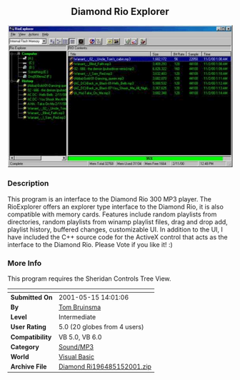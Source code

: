 ﻿<div align="center">

## Diamond Rio Explorer

<img src="PIC20015151537595843.jpg">
</div>

### Description

This program is an interface to the Diamond Rio 300 MP3 player. The RioExplorer offers an explorer type interface to the Diamond Rio, it is also compatible with memory cards. Features include random playlists from directories, random playlists from winamp playlist files, drag and drop add, playlist history, buffered changes, customizable UI. In addition to the UI, I have included the C++ source code for the ActiveX control that acts as the interface to the Diamond Rio. Please Vote if you like it! :)
 
### More Info
 
This program requires the Sheridan Controls Tree View.


<span>             |<span>
---                |---
**Submitted On**   |2001-05-15 14:01:06
**By**             |[Tom Bruinsma](https://github.com/Planet-Source-Code/PSCIndex/blob/master/ByAuthor/tom-bruinsma.md)
**Level**          |Intermediate
**User Rating**    |5.0 (20 globes from 4 users)
**Compatibility**  |VB 5\.0, VB 6\.0
**Category**       |[Sound/MP3](https://github.com/Planet-Source-Code/PSCIndex/blob/master/ByCategory/sound-mp3__1-45.md)
**World**          |[Visual Basic](https://github.com/Planet-Source-Code/PSCIndex/blob/master/ByWorld/visual-basic.md)
**Archive File**   |[Diamond Ri196485152001\.zip](https://github.com/Planet-Source-Code/tom-bruinsma-diamond-rio-explorer__1-23199/archive/master.zip)








